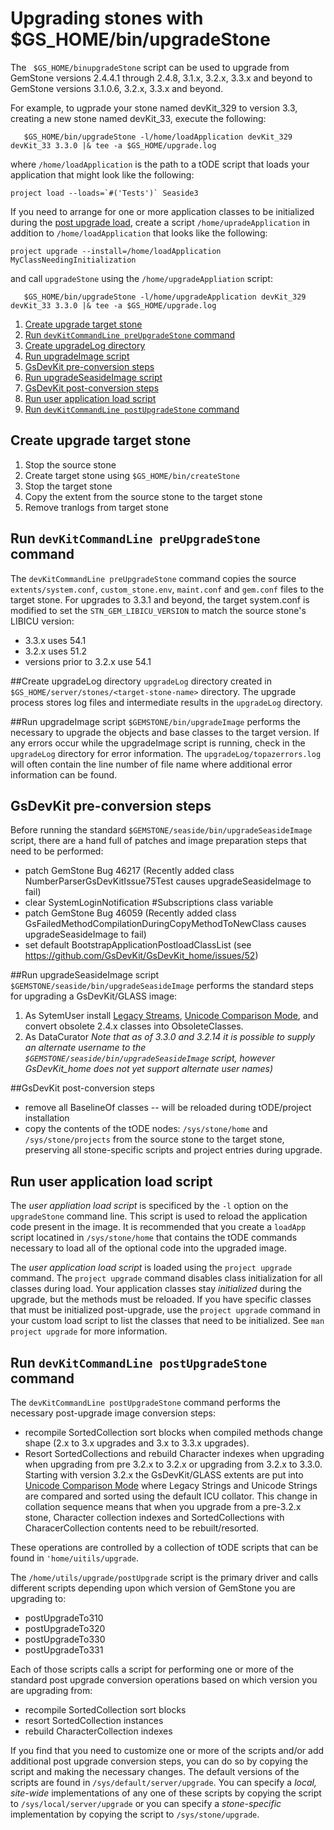 # Upgrading stones with $GS_HOME/bin/upgradeStone
The ` $GS_HOME/binupgradeStone` script can be used to upgrade from GemStone versions 2.4.4.1 through 2.4.8, 3.1.x, 3.2.x, 3.3.x and beyond to GemStone versions 3.1.0.6, 3.2.x, 3.3.x and beyond.

For example, to ugprade your stone named devKit_329 to version 3.3, creating a new stone named devKit_33, execute the following:

```
   $GS_HOME/bin/upgradeStone -l/home/loadApplication devKit_329 devKit_33 3.3.0 |& tee -a $GS_HOME/upgrade.log
```

where `/home/loadApplication` is the path to a tODE script that loads your application that might look like the following:

```
project load --loads=`#('Tests')` Seaside3
```

If you need to arrange for one or more application classes to be initialized during the [post upgrade load](#run-user-application-load-script), create a script `/home/upradeApplication` in addition to `/home/loadApplication` that looks like the following:

```
project upgrade --install=/home/loadApplication MyClassNeedingInitialization
```

and call `upgradeStone` using the `/home/upgradeAppliation` script:

```
   $GS_HOME/bin/upgradeStone -l/home/upgradeApplication devKit_329 devKit_33 3.3.0 |& tee -a $GS_HOME/upgrade.log
```


1. [Create upgrade target stone](#create-upgrade-target-stone)
2. [Run `devKitCommandLine preUpgradeStone` command](#run-devkitcommandline-preupgradestone-command)
3. [Create upgradeLog directory](#create-upgradelog-directory)
4. [Run upgradeImage script](#run-upgradeimage-script)
5. [GsDevKit pre-conversion steps](#gsdevkit-pre-conversion-steps)
6. [Run upgradeSeasideImage script](#run-upgradeseasideimage-script)
7. [GsDevKit post-conversion steps](#gsdevkit-post-conversion-steps)
8. [Run user application load script](#run-user-application-load-script)
9. [Run `devKitCommandLine postUpgradeStone` command](#run-devkitcommandline-postupgradestone-command)

## Create upgrade target stone
1. Stop the source stone
2. Create target stone using `$GS_HOME/bin/createStone`
3. Stop the target stone
4. Copy the extent from the source stone to the target stone
5. Remove tranlogs from target stone

## Run `devKitCommandLine preUpgradeStone` command
The `devKitCommandLine preUpgradeStone` command copies the source `extents/system.conf`, `custom_stone.env`, `maint.conf` and `gem.conf` files to the target stone. For upgrades to 3.3.1 and beyond, the target system.conf is modified to set the `STN_GEM_LIBICU_VERSION` to match the source stone's LIBICU version:

- 3.3.x uses 54.1
- 3.2.x uses 51.2
- versions prior to 3.2.x use 54.1

##Create upgradeLog directory
`upgradeLog` directory created in `$GS_HOME/server/stones/<target-stone-name>` directory.
The upgrade process stores log files and intermediate results in the `upgradeLog` directory. 

##Run upgradeImage script
`$GEMSTONE/bin/upgradeImage` performs the necessary to upgrade the objects and base classes to the target version. If any errors occur while the upgradeImage script is running, check in the `upgradeLog` directory for error information. The `upgradeLog/topazerrors.log` will often contain the line number of file name where additional error information can be found.

## GsDevKit pre-conversion steps
Before running the standard `$GEMSTONE/seaside/bin/upgradeSeasideImage` script, there are a hand full of patches and image preparation steps that need to be performed:
- patch GemStone Bug 46217 (Recently added class NumberParserGsDevKitIssue75Test causes upgradeSeasideImage to fail)
- clear SystemLoginNotification #Subscriptions class variable
- patch GemStone Bug 46059 (Recently added class GsFailedMethodCompilationDuringCopyMethodToNewClass causes upgradeSeasideImage to fail)
- set default BootstrapApplicationPostloadClassList (see https://github.com/GsDevKit/GsDevKit_home/issues/52)

##Run upgradeSeasideImage script
`$GEMSTONE/seaside/bin/upgradeSeasideImage` performs the standard steps for upgrading a GsDevKit/GLASS image:
1. As SytemUser install [Legacy Streams][2], [Unicode Comparison Mode][1], and convert obsolete 2.4.x classes into ObsoleteClasses.
2. As DataCurator
   *Note that as of 3.3.0 and 3.2.14 it is possible to supply an alternate username to the `$GEMSTONE/seaside/bin/upgradeSeasideImage` script, however GsDevKit_home does not yet support alternate user names)*

##GsDevKit post-conversion steps

- remove all BaselineOf classes -- will be reloaded during tODE/project installation
- copy the contents of the tODE nodes: `/sys/stone/home` and `/sys/stone/projects` from the source stone to the target stone, preserving all stone-specific scripts and project entries during upgrade.

## Run user application load script
The *user appliation load script* is specificed by the `-l` option on the `upgradeStone` command line. This script is used to reload the application code present in the image. It is recommended that you create a `loadApp` script locatined in `/sys/stone/home` that contains the tODE commands necessary to load all of the optional code into the upgraded image. 

The  *user application load script* is loaded using the `project upgrade` command. The `project upgrade` command disables class initialization for all classes during load. Your application classes stay *initialized* during the upgrade, but the methods must be reloaded. If you have specific classes that must be initialized post-upgrade, use the `project upgrade` command in your custom load script to list the classes that need to be initialized. See `man project upgrade` for more information.

## Run `devKitCommandLine postUpgradeStone` command
The `devKitCommandLine postUpgradeStone` command performs the necessary post-upgrade image conversion steps:
- recompile SortedCollection sort blocks when compiled methods change shape (2.x to 3.x upgrades and 3.x to 3.3.x upgrades).
- Resort SortedCollections and rebuild Character indexes when upgrading when upgrading from pre 3.2.x to 3.2.x or upgrading from 3.2.x to 3.3.0. Starting with version 3.2.x the GsDevKit/GLASS extents are put into [Unicode Comparison Mode][1] where Legacy Strings and Unicode Strings are compared and sorted using the default ICU collator. This change in collation sequence means that when you upgrade from a pre-3.2.x stone, Character collection indexes and SortedCollections with CharacerCollection contents need to be rebuilt/resorted.

These operations are controlled by a collection of tODE scripts that can be found in `'home/uitils/upgrade`. 

The `/home/utils/upgrade/postUpgrade` script is the primary driver and calls different scripts depending upon which version of GemStone you are upgrading to:

  - postUpgradeTo310
  - postUpgradeTo320
  - postUpgradeTo330
  - postUpgradeTo331 	

Each of those scripts calls a script for performing one or more of the standard post upgrade conversion operations based on which version you are upgrading from:

  - recompile SortedCollection sort blocks
  - resort SortedCollection instances
  - rebuild CharacterCollection indexes

If you find that you need to customize one or more of the scripts and/or add additional post upgrade conversion steps, you can do so by copying the script and making the necessary changes. The default versions of the scripts are found in `/sys/default/server/upgrade`. You can specify a *local, site-wide* implementations of any one of these scripts by copying the script to `/sys/local/server/upgrade` or you can specify a *stone-specific* implementation by copying the script to `/sys/stone/upgrade`.

[1]: https://downloads.gemtalksystems.com/docs/GemStone64/3.3.x/GS64-ProgGuide-3.3/GS64-ProgGuide-3.3.htm?https://downloads.gemtalksystems.com/docs/GemStone64/3.3.x/GS64-ProgGuide-3.3/5-Strings.htm
[2]: https://downloads.gemtalksystems.com/docs/GemStone64/3.2.x/GS64-ProgGuide-3.2/4-Collections.htm#pgfId-485477
